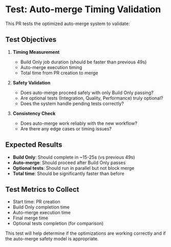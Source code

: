 # Test: Auto-merge Timing Validation

This PR tests the optimized auto-merge system to validate:

## Test Objectives

1. **Timing Measurement**
   - Build Only job duration (should be faster than previous 49s)
   - Auto-merge execution timing
   - Total time from PR creation to merge

2. **Safety Validation**
   - Does auto-merge proceed safely with only Build Only passing?
   - Are optional tests (Integration, Quality, Performance) truly optional?
   - Does the system handle pending tests correctly?

3. **Consistency Check**
   - Does auto-merge work reliably with the new workflow?
   - Are there any edge cases or timing issues?

## Expected Results

- **Build Only**: Should complete in ~15-25s (vs previous 49s)
- **Auto-merge**: Should proceed after Build Only passes
- **Optional tests**: Should run in parallel but not block merge
- **Total time**: Should be significantly faster than before

## Test Metrics to Collect

- Start time: PR creation
- Build Only completion time
- Auto-merge execution time
- Final merge time
- Optional tests completion (for comparison)

This test will help determine if the optimizations are working correctly
and if the auto-merge safety model is appropriate.
